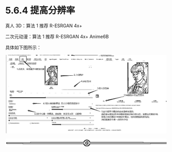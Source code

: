 # 5.6.4 提高分辨率

真人 3D：算法 1 推荐 R-ESRGAN 4x+

二次元动漫：算法 1 推荐 R-ESRGAN 4x+ Anime6B

具体如下图所示：

![](img/86db0bfe51957cd313cca1aa42efa831.png)

![](img/e12d1c8b9f4ffdf6c4edf913cceed533.png)